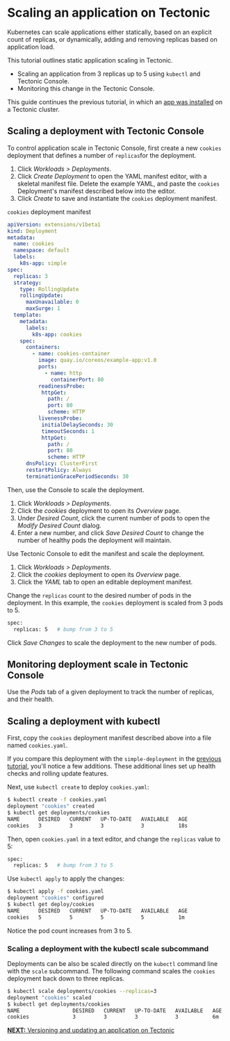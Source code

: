 # Scaling an application on Tectonic

Kubernetes can scale applications either statically, based on an explicit count of replicas, or dynamically, adding and removing replicas based on application load.

This tutorial outlines static application scaling in Tectonic.

* Scaling an application from 3 replicas up to 5 using `kubectl` and Tectonic Console.
* Monitoring this change in the Tectonic Console.

This guide continues the previous tutorial, in which an [app was installed][first-app] on a Tectonic cluster.

## Scaling a deployment with Tectonic Console

To control application scale in Tectonic Console, first create a new `cookies` deployment that defines a number of `replicas`for the deployment.

1. Click *Workloads > Deployments*.
2. Click *Create Deployment* to open the YAML manifest editor, with a skeletal manifest file. Delete the example YAML, and paste the `cookies` Deployment's manifest described below into the editor.
3. Click *Create* to save and instantiate the `cookies` deployment manifest.

`cookies` deployment manifest

```yaml
apiVersion: extensions/v1beta1
kind: Deployment
metadata:
  name: cookies
  namespace: default
  labels:
    k8s-app: simple
spec:
  replicas: 3
  strategy:
    type: RollingUpdate
    rollingUpdate:
      maxUnavailable: 0
      maxSurge: 1
  template:
    metadata:
      labels:
        k8s-app: cookies
    spec:
      containers:
        - name: cookies-container
          image: quay.io/coreos/example-app:v1.0
          ports:
            - name: http
              containerPort: 80
          readinessProbe:
           httpGet:
             path: /
             port: 80
             scheme: HTTP
          livenessProbe:
           initialDelaySeconds: 30
           timeoutSeconds: 1
           httpGet:
             path: /
             port: 80
             scheme: HTTP
      dnsPolicy: ClusterFirst
      restartPolicy: Always
      terminationGracePeriodSeconds: 30
```

Then, use the Console to scale the deployment.

1. Click *Workloads > Deployments*.
2. Click the *cookies* deployment to open its *Overview* page.
3. Under *Desired Count*, click the current number of pods to open the *Modify Desired Count* dialog.
4. Enter a new number, and click *Save Desired Count* to change the number of healthy pods the deployment will maintain.

Use Tectonic Console to edit the manifest and scale the deployment.

1. Click *Workloads > Deployments*.
2. Click the *cookies* deployment to open its *Overview* page.
3. Click the *YAML* tab to open an editable deployment manifest.

Change the `replicas` count to the desired number of pods in the deployment. In this example, the `cookies` deployment is scaled from 3 pods to 5.

```sh
spec:
  replicas: 5   # bump from 3 to 5
```

Click *Save Changes* to scale the deployment to the new number of pods.

## Monitoring deployment scale in Tectonic Console

Use the *Pods* tab of a given deployment to track the number of replicas, and their health.

## Scaling a deployment with kubectl

First, copy the `cookies` deployment manifest described above into a file named `cookies.yaml`.

If you compare this deployment with the `simple-deployment` in the [previous tutorial][first-app], you'll notice a few additions. These additional lines set up health checks and rolling update features.

Next, use `kubectl create` to deploy `cookies.yaml`:

```sh
$ kubectl create -f cookies.yaml
deployment "cookies" created
$ kubectl get deployments/cookies
NAME      DESIRED   CURRENT   UP-TO-DATE   AVAILABLE   AGE
cookies   3         3         3            3           18s
```

Then, open `cookies.yaml` in a text editor, and change the `replicas` value to 5:

```sh
spec:
  replicas: 5   # bump from 3 to 5
```

Use `kubectl apply` to apply the changes:

```sh
$ kubectl apply -f cookies.yaml
deployment "cookies" configured
$ kubectl get deploy/cookies
NAME      DESIRED   CURRENT   UP-TO-DATE   AVAILABLE   AGE
cookies   5         5         5            5           1m
```

Notice the pod count increases from 3 to 5.

### Scaling a deployment with the kubectl scale subcommand

Deployments can be also be scaled directly on the `kubectl` command line with the `scale` subcommand. The following command scales the `cookies` deployment back down to three replicas.

```sh
$ kubectl scale deployments/cookies --replicas=3
deployment "cookies" scaled
$ kubectl get deployments/cookies
NAME                 DESIRED   CURRENT   UP-TO-DATE   AVAILABLE   AGE
cookies              3         3         3            3           6m
```

[**NEXT:** Versioning and updating an application on Tectonic][versioning-app]

[versioning-app]: rolling-deployments.md
[installing]: install.md
[first-app]: first-app.md
